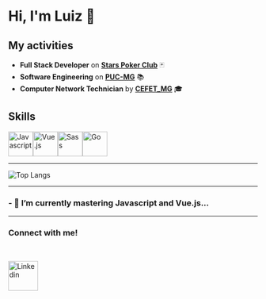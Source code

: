 # Hi, I'm Luiz 👋

## My activities
* <strong>Full Stack Developer</strong> on <strong>[Stars Poker Club](https://www.starspoker.com.br/index.html)</strong> 🃏
* <strong>Software Engineering</strong> on <strong>[PUC-MG](https://www.pucminas.br/destaques/Paginas/default.aspx)</strong> 📚
* <strong>Computer Network Technician</strong> by <strong>[CEFET_MG](https://www.cefetmg.br/)</strong> 🎓

## Skills
<img src="https://user-images.githubusercontent.com/56274028/101970313-79744500-3c08-11eb-90e5-8c09fec2d6bb.png" alt="Javascript" width="50"><img src="https://user-images.githubusercontent.com/56274028/101970355-9b6dc780-3c08-11eb-91c1-14021e7d0f27.png" alt="Vue.js" width="50"><img src="https://user-images.githubusercontent.com/56274028/101970393-d839be80-3c08-11eb-95c4-c9beef794d3d.png" alt="Sass" width="50"><img src="https://user-images.githubusercontent.com/56274028/101970423-0a4b2080-3c09-11eb-86b4-52923f48e2b9.png" alt="Go" width="50">
 
<hr>

![Top Langs](https://github-readme-stats.vercel.app/api/top-langs/?username=lzcampos)

<hr>
<h3> - 🌱 I’m currently mastering Javascript and Vue.js...
<hr>

<h3> Connect with me! </h3>
<br>

<a href="https://www.linkedin.com/in/luiz-damasceno-campos/">
  <p>
    <img src="https://user-images.githubusercontent.com/56274028/101969980-619bc180-3c06-11eb-8040-4711be518d3f.png" alt="Linkedin" width="60"/>
  </p> 
</a>
<!--
**lzcampos/lzcampos** is a ✨ _special_ ✨ repository because its `README.md` (this file) appears on your GitHub profile.

Here are some ideas to get you started:

- 🔭 I’m currently working on ...

- 👯 I’m looking to collaborate on ...
- 🤔 I’m looking for help with ...
- 💬 Ask me about ...
- 📫 How to reach me: ...
- 😄 Pronouns: ...
- ⚡ Fun fact: ...
-->
